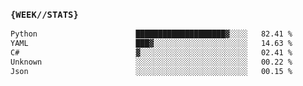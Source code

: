 ### `{WEEK//STATS}` 
<!--START_SECTION:waka-->

```txt
Python                      ████████████████████▓░░░░   82.41 %
YAML                        ███▓░░░░░░░░░░░░░░░░░░░░░   14.63 %
C#                          ▓░░░░░░░░░░░░░░░░░░░░░░░░   02.41 %
Unknown                     ░░░░░░░░░░░░░░░░░░░░░░░░░   00.22 %
Json                        ░░░░░░░░░░░░░░░░░░░░░░░░░   00.15 %
```

<!--END_SECTION:waka-->

